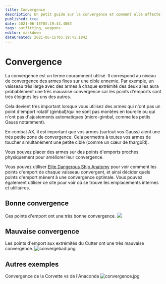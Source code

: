 ```yaml
---
title: Convergence
description: Un petit guide sur la convergence et comment elle affecte les armes fixes
published: true
date: 2021-06-15T05:19:44.486Z
tags: outfitting, weapons
editor: markdown
dateCreated: 2021-06-15T05:19:41.184Z
---
```


# Convergence

La convergence est un terme couramment utilisé. Il correspond au niveau de convergence des armes fixes sur une cible ennemie. Par exemple, un vaisseau très large avec des armes à chaque extrémité des deux ailes aura probablement une très mauvaise convergence car les points d'emports sont très éloignés les uns des autres.

Cela devient très important lorsque vous utilisez des armes qui n'ont pas un point d'emport rotatif (gimbal)/qui ne sont pas montées en tourelle ou qui n'ont pas d'ajustements automatiques (micro-gimbal, comme les petits Gauss notamment).

En combat AX, il est important que vos armes (surtout vos Gauss) aient une très petite zone de convergence. Cela permettra à toutes vos armes de toucher simultanément une petite cible (comme un cœur de thargoïd).

Vous pouvez placer des armes sur des points d'emports proches physiquement pour améliorer leur convergence.

Vous pouvez utiliser [Elite Dangerous Ship Anatomy](http://a.teall.info/edsa/) pour voir comment les points d'emport de chaque vaisseau convergent, et ainsi décider quels points d'emport mènent à une convergence optimale. Vous pouvez également utiliser ce site pour voir où se trouve les emplacements internes et utilitaires.


## Bonne convergence

Ces points d'emport ont une très bonne convergence. ![](/img/convergegood.png)

## Mauvaise convergence

Les points d'emport aux extrémités du Cutter ont une très mauvaise convergence. ![convergebad.png](/img/convergebad.png)

## Autres exemples

Convergence de la Corvette vs de l'Anaconda ![convergence.jpg](/img/convergence.jpg)
